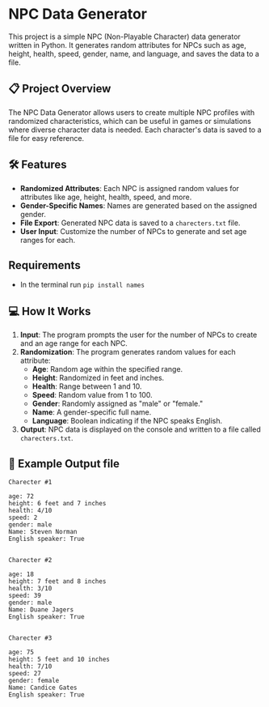 # NPC Data Generator

This project is a simple NPC (Non-Playable Character) data generator written in Python. It generates random attributes for NPCs such as age, height, health, speed, gender, name, and language, and saves the data to a file.

## 📋 Project Overview
The NPC Data Generator allows users to create multiple NPC profiles with randomized characteristics, which can be useful in games or simulations where diverse character data is needed. Each character's data is saved to a file for easy reference.

## 🛠️ Features
- **Randomized Attributes**: Each NPC is assigned random values for attributes like age, height, health, speed, and more.
- **Gender-Specific Names**: Names are generated based on the assigned gender.
- **File Export**: Generated NPC data is saved to a `charecters.txt` file.
- **User Input**: Customize the number of NPCs to generate and set age ranges for each.

## Requirements
- In the terminal run `pip install names`

## 💻 How It Works
1. **Input**: The program prompts the user for the number of NPCs to create and an age range for each NPC.
2. **Randomization**: The program generates random values for each attribute:
   - **Age**: Random age within the specified range.
   - **Height**: Randomized in feet and inches.
   - **Health**: Range between 1 and 10.
   - **Speed**: Random value from 1 to 100.
   - **Gender**: Randomly assigned as "male" or "female."
   - **Name**: A gender-specific full name.
   - **Language**: Boolean indicating if the NPC speaks English.
3. **Output**: NPC data is displayed on the console and written to a file called `charecters.txt`.

## 💾 Example Output file
```
Charecter #1

age: 72
height: 6 feet and 7 inches
health: 4/10
speed: 2
gender: male
Name: Steven Norman
English speaker: True


Charecter #2

age: 18
height: 7 feet and 8 inches
health: 3/10
speed: 39
gender: male
Name: Duane Jagers
English speaker: True


Charecter #3

age: 75
height: 5 feet and 10 inches
health: 7/10
speed: 27
gender: female
Name: Candice Gates
English speaker: True
```
